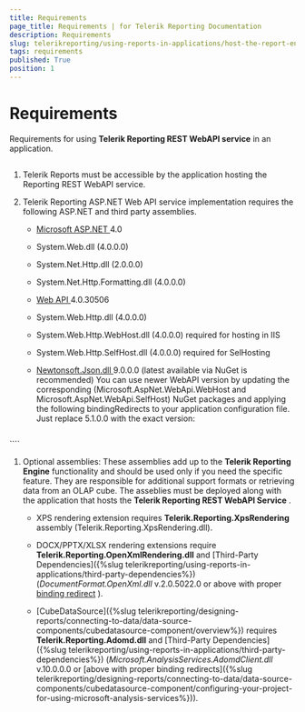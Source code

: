```yaml
---
title: Requirements
page_title: Requirements | for Telerik Reporting Documentation
description: Requirements
slug: telerikreporting/using-reports-in-applications/host-the-report-engine-remotely/telerik-reporting-rest-services/asp.net-web-api-implementation/requirements
tags: requirements
published: True
position: 1
---
```


# Requirements



Requirements for using __Telerik Reporting REST WebAPI service__  in an application.       

## 

1. Telerik Reports must be accessible by the application hosting the Reporting REST WebAPI service.             

1. Telerik Reporting ASP.NET Web API service implementation requires               the following ASP.NET and third party assemblies.             

   +  [Microsoft ASP.NET ](http://www.asp.net/)                    4.0                 

   + System.Web.dll (4.0.0.0)                     

   + System.Net.Http.dll (2.0.0.0)                     

   + System.Net.Http.Formatting.dll (4.0.0.0)                     

   +  [                           Web API                         ](                           http://www.asp.net/web-api                         )                        4.0.30506                     

   + System.Web.Http.dll (4.0.0.0)                         

   + System.Web.Http.WebHost.dll (4.0.0.0) required for hosting in IIS                         

   + System.Web.Http.SelfHost.dll (4.0.0.0) required for SelHosting                         

   +  [                       Newtonsoft.Json.dll                     ](                       http://json.codeplex.com/                     )                    9.0.0.0 (latest available via NuGet is recommended)                 You can use newer WebAPI version by updating the corresponding (Microsoft.AspNet.WebApi.WebHost and Microsoft.AspNet.WebApi.SelfHost) NuGet packages               and applying the following bindingRedirects to your application configuration file. Just replace 5.1.0.0 with the exact version:             

	
    ````xml
<?xml version="1.0" encoding="utf-8" ?>
<configuration>
  <runtime>
    <assemblyBinding xmlns="urn:schemas-microsoft-com:asm.v1">
      <dependentAssembly>
        <assemblyIdentity name="System.Web.Http" culture="neutral" publicKeyToken="31bf3856ad364e35"/>
        <bindingRedirect oldVersion="0.0.0.0-65535.65535.65535.65535" newVersion="5.1.0.0"/>
      </dependentAssembly>
      <dependentAssembly>
        <assemblyIdentity name="System.Net.Http.Formatting" culture="neutral" publicKeyToken="31bf3856ad364e35"/>
        <bindingRedirect oldVersion="0.0.0.0-65535.65535.65535.65535" newVersion="5.1.0.0"/>
      </dependentAssembly>
    </assemblyBinding>
  </runtime>
</configuration>
````



1. Optional assemblies:             These assemblies add up to the __Telerik Reporting Engine__  functionality and should be used only if you need the specific feature.               They are responsible for additional support formats or retrieving data from an OLAP cube. The asseblies must be deployed along with the               application that hosts the __Telerik Reporting REST WebAPI Service__ .             

   + XPS rendering extension requires __Telerik.Reporting.XpsRendering__  assembly (Telerik.Reporting.XpsRendering.dll).                 

   + DOCX/PPTX/XLSX rendering extensions require __Telerik.Reporting.OpenXmlRendering.dll__                    and [Third-Party Dependencies]({%slug telerikreporting/using-reports-in-applications/third-party-dependencies%}) (*DocumentFormat.OpenXml.dll*  v.2.0.5022.0 or above with proper  [binding redirect](http://msdn.microsoft.com/en-us/library/eftw1fys(v=vs.110).aspx) ).                 

   + [CubeDataSource]({%slug telerikreporting/designing-reports/connecting-to-data/data-source-components/cubedatasource-component/overview%}) requires                   __Telerik.Reporting.Adomd.dll__  and [Third-Party Dependencies]({%slug telerikreporting/using-reports-in-applications/third-party-dependencies%})                   (*Microsoft.AnalysisServices.AdomdClient.dll*  v.10.0.0.0 or [above with proper binding redirects]({%slug telerikreporting/designing-reports/connecting-to-data/data-source-components/cubedatasource-component/configuring-your-project-for-using-microsoft-analysis-services%})).                 
